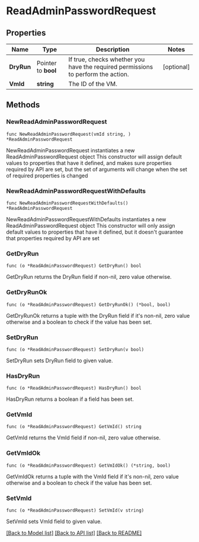 # ReadAdminPasswordRequest

## Properties

Name | Type | Description | Notes
------------ | ------------- | ------------- | -------------
**DryRun** | Pointer to **bool** | If true, checks whether you have the required permissions to perform the action. | [optional] 
**VmId** | **string** | The ID of the VM. | 

## Methods

### NewReadAdminPasswordRequest

`func NewReadAdminPasswordRequest(vmId string, ) *ReadAdminPasswordRequest`

NewReadAdminPasswordRequest instantiates a new ReadAdminPasswordRequest object
This constructor will assign default values to properties that have it defined,
and makes sure properties required by API are set, but the set of arguments
will change when the set of required properties is changed

### NewReadAdminPasswordRequestWithDefaults

`func NewReadAdminPasswordRequestWithDefaults() *ReadAdminPasswordRequest`

NewReadAdminPasswordRequestWithDefaults instantiates a new ReadAdminPasswordRequest object
This constructor will only assign default values to properties that have it defined,
but it doesn't guarantee that properties required by API are set

### GetDryRun

`func (o *ReadAdminPasswordRequest) GetDryRun() bool`

GetDryRun returns the DryRun field if non-nil, zero value otherwise.

### GetDryRunOk

`func (o *ReadAdminPasswordRequest) GetDryRunOk() (*bool, bool)`

GetDryRunOk returns a tuple with the DryRun field if it's non-nil, zero value otherwise
and a boolean to check if the value has been set.

### SetDryRun

`func (o *ReadAdminPasswordRequest) SetDryRun(v bool)`

SetDryRun sets DryRun field to given value.

### HasDryRun

`func (o *ReadAdminPasswordRequest) HasDryRun() bool`

HasDryRun returns a boolean if a field has been set.

### GetVmId

`func (o *ReadAdminPasswordRequest) GetVmId() string`

GetVmId returns the VmId field if non-nil, zero value otherwise.

### GetVmIdOk

`func (o *ReadAdminPasswordRequest) GetVmIdOk() (*string, bool)`

GetVmIdOk returns a tuple with the VmId field if it's non-nil, zero value otherwise
and a boolean to check if the value has been set.

### SetVmId

`func (o *ReadAdminPasswordRequest) SetVmId(v string)`

SetVmId sets VmId field to given value.



[[Back to Model list]](../README.md#documentation-for-models) [[Back to API list]](../README.md#documentation-for-api-endpoints) [[Back to README]](../README.md)


